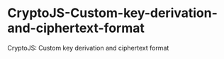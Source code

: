 # CryptoJS-Custom-key-derivation-and-ciphertext-format
CryptoJS: Custom key derivation and ciphertext format
